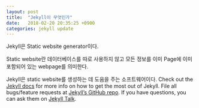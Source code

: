 ```yaml
---
layout: post
title:  "Jekyll이 무엇인가"
date:   2018-02-20 20:35:25 +0900
categories: jekyll update
---
```


Jekyll은 Static website generator이다.

Static website란 데이터베이스를 따로 사용하지 않고 모든 정보를 이미 Page에 이미 포함되어 있는 webpage를 의미한다.

Jekyll은 static website를 생성하는 데 도움을 주는 소프트웨어이다. 
Check out the [Jekyll docs][jekyll-docs] for more info on how to get the most out of Jekyll. File all bugs/feature requests at [Jekyll’s GitHub repo][jekyll-gh]. If you have questions, you can ask them on [Jekyll Talk][jekyll-talk].

[jekyll-docs]: https://jekyllrb.com/docs/home
[jekyll-gh]:   https://github.com/jekyll/jekyll
[jekyll-talk]: https://talk.jekyllrb.com/
